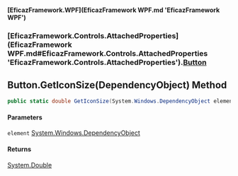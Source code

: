 #### [EficazFramework.WPF](EficazFramework WPF.md 'EficazFramework WPF')
### [EficazFramework.Controls.AttachedProperties](EficazFramework WPF.md#EficazFramework.Controls.AttachedProperties 'EficazFramework.Controls.AttachedProperties').[Button](EficazFramework.Controls.AttachedProperties/Button.md 'EficazFramework.Controls.AttachedProperties.Button')

## Button.GetIconSize(DependencyObject) Method

```csharp
public static double GetIconSize(System.Windows.DependencyObject element);
```
#### Parameters

<a name='EficazFramework.Controls.AttachedProperties.Button.GetIconSize(System.Windows.DependencyObject).element'></a>

`element` [System.Windows.DependencyObject](https://docs.microsoft.com/en-us/dotnet/api/System.Windows.DependencyObject 'System.Windows.DependencyObject')

#### Returns
[System.Double](https://docs.microsoft.com/en-us/dotnet/api/System.Double 'System.Double')